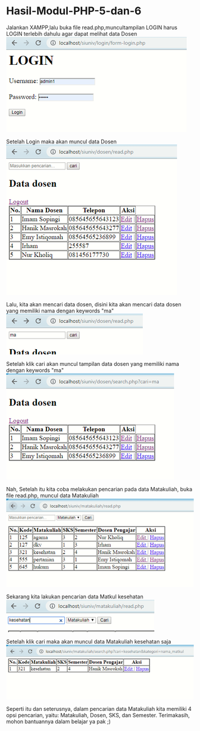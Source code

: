# Hasil-Modul-PHP-5-dan-6
Jalankan XAMPP,lalu buka file read.php,muncultampilan LOGIN harus LOGIN terlebih dahulu agar dapat melihat data Dosen
![alt text](https://github.com/Rahmawatiasysyifaputri/Hasil-Modul-PHP-5-dan-6/blob/master/Pertama,%20LOGIN.PNG?raw=true)

Setelah Login maka akan muncul data Dosen
![alt text](https://github.com/Rahmawatiasysyifaputri/Hasil-Modul-PHP-5-dan-6/blob/master/kEDUA,%20Tampilan%20data%20dosen.PNG?raw=true)

Lalu, kita akan mencari data dosen, disini kita akan mencari data dosen yang memiliki nama dengan keywords "ma"
![alt text](https://github.com/Rahmawatiasysyifaputri/Hasil-Modul-PHP-5-dan-6/blob/master/ketiga,%20mencari%20data%20dosen%20yang%20kata%20kunci%20ma.PNG?raw=true)

Setelah klik cari akan muncul tampilan data dosen yang memiliki nama dengan keywords "ma"
![alt text](https://github.com/Rahmawatiasysyifaputri/Hasil-Modul-PHP-5-dan-6/blob/master/keempat,%20yang%20muncul%20hanya%20yang%20memiliki%20nama%20ma.PNG?raw=true)


Nah, Setelah itu kita coba melakukan pencarian pada data Matakuliah, buka file read.php, muncul data Matakuliah
![alt text](https://github.com/Rahmawatiasysyifaputri/Hasil-Modul-PHP-5-dan-6/blob/master/satu,%20akan%20ada%20tampilan%20data%20matakuliah.PNG?raw=true)

Sekarang kita lakukan pencarian data Matkul kesehatan
![alt text](https://github.com/Rahmawatiasysyifaputri/Hasil-Modul-PHP-5-dan-6/blob/master/dua,%20kita%20akan%20mencari%20data%20matakuliah%20kesehatan.PNG?raw=true)

Setelah klik cari maka akan muncul data Matakuliah kesehatan saja
![alt text](https://github.com/Rahmawatiasysyifaputri/Hasil-Modul-PHP-5-dan-6/blob/master/tiga,%20yang%20muncul%20hanya%20data%20matkul%20kesehatan.PNG?raw=true)

Seperti itu dan seterusnya, dalam pencarian data Matakuliah kita memiliki 4 opsi pencarian, yaitu: Matakuliah, Dosen, SKS, dan Semester.
Terimakasih, mohon bantuannya dalam belajar ya pak ;)
